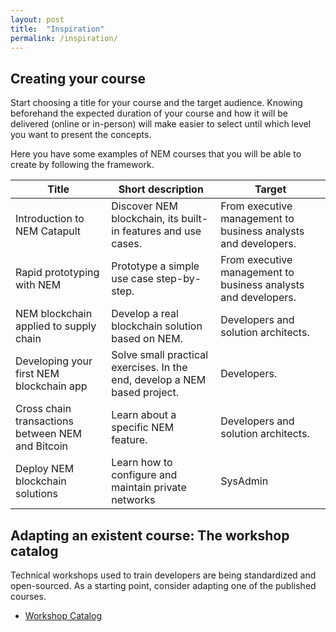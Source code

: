 ```yaml
---
layout: post
title:  "Inspiration"
permalink: /inspiration/
---
```


## Creating your course

Start choosing a title for your course and the target audience. Knowing beforehand the expected duration of your course and how it will be delivered (online or in-person) will make easier to select until which level you want to present the concepts.

Here you have some examples of NEM courses that you will be able to create by following the framework.

| **Title**  | **Short description** | **Target**|
| --- | --- | --- |
| Introduction to NEM Catapult| Discover NEM blockchain, its built-in features and use cases.  | From executive management to business analysts and developers. |
| Rapid prototyping with NEM | Prototype a simple use case step-by-step. | From executive management to business analysts and developers. |
| NEM blockchain applied to supply chain  | Develop a real blockchain solution based on NEM.| Developers and solution architects. |
| Developing your first NEM blockchain app | Solve small practical exercises. In the end, develop a NEM based project. | Developers. |
| Cross chain transactions between NEM and Bitcoin | Learn about a specific NEM feature.| Developers and solution architects. |
| Deploy NEM blockchain solutions  | Learn how to configure and maintain private networks | SysAdmin |

## Adapting an existent course: The workshop catalog

Technical workshops used to train developers are being standardized and open-sourced. As a starting point, consider adapting one of the published courses.

* [Workshop Catalog](https://nemtech.github.io/getting-started/training.html)
